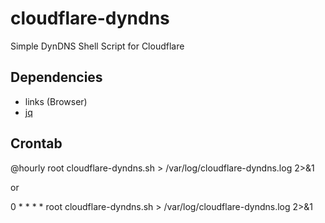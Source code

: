 # cloudflare-dyndns
Simple DynDNS Shell Script for Cloudflare

## Dependencies

* links (Browser)
* [jq](https://github.com/stedolan/jq.git)

## Crontab

@hourly    root    cloudflare-dyndns.sh > /var/log/cloudflare-dyndns.log 2>&1

or

0    *    *    *    *    root    cloudflare-dyndns.sh > /var/log/cloudflare-dyndns.log 2>&1
